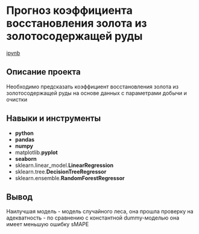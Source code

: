 # Прогноз коэффициента восстановления золота из золотосодержащей руды

[ipynb](https://github.com/mvs834/Yandex.Practicum-RUS/blob/a71ed4f6529a26665b95f65eb1ba82da2f07423b/Gold%20recovery%20prediction/Gold_recovery_prediction.ipynb)

## Описание проекта

Необходимо предсказать коэффициент восстановления золота из золотосодержащей руды на основе данных с параметрами добычи и очистки



## Навыки и инструменты

- **python**
- **pandas**
- **numpy**
- matplotlib.**pyplot**
- **seaborn**
- sklearn.linear_model.**LinearRegression**
- sklearn.tree.**DecisionTreeRegressor**
- sklearn.ensemble.**RandomForestRegressor**



## Вывод

Наилучшая модель - модель случайного леса, она прошла проверку на адекватность - по сравнению с константной dummy-моделью она имеет меньшую ошибку sMAPE
